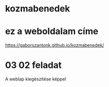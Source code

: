 # kozmabenedek

# ez a weboldalam címe
https://gaborszantonk.github.io/kozmabenedek/


# 03 02 feladat
A weblap kiegészítése képpel
